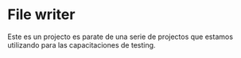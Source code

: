# File writer

Este es un projecto es parate de una serie de projectos que estamos utilizando para las capacitaciones de testing.
